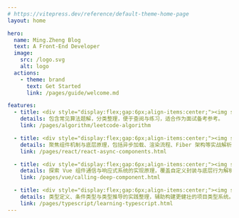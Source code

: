 ```yaml
---
# https://vitepress.dev/reference/default-theme-home-page
layout: home

hero:
  name: Ming.Zheng Blog
  text: A Front-End Developer
  image:
    src: /logo.svg
    alt: logo
  actions:
    - theme: brand
      text: Get Started
      link: /pages/guide/welcome.md

features:
  - title: <div style="display:flex;gap:6px;align-items:center;"><img src="https://assets.leetcode.com/static_assets/public/icons/favicon-32x32.png" style="width:20px;height:20px;" />Leetcode</div>
    details: 包含常见算法题解，分类整理，便于查阅与练习，适合作为面试备考参考。
    link: /pages/algorithm/leetcode-algorithm

  - title: <div style="display:flex;gap:6px;align-items:center;"><img src="https://react.dev/favicon-32x32.png" style="width:20px;height:20px;" />React</div>
    details: 聚焦组件机制与底层原理，包括异步加载、渲染流程、Fiber 架构等实战解析。
    link: /pages/react/react-async-components.html

  - title: <div style="display:flex;gap:6px;align-items:center;"><img src="https://vuejs.org/logo.svg" style="width:20px;height:20px;" />Vue</div>
    details: 探索 Vue 组件通信与响应式系统的实现原理，覆盖自定义封装与底层行为解析。
    link: /pages/vue/calling-deep-component.html

  - title: <div style="display:flex;gap:6px;align-items:center;"><img src="https://www.typescriptlang.org/favicon-32x32.png" style="width:20px;height:20px;" />Typescript</div>
    details: 类型定义、条件类型与类型推导的实践整理，辅助构建更健壮的项目类型系统。
    link: /pages/typescript/learning-typescript.html
---
```

